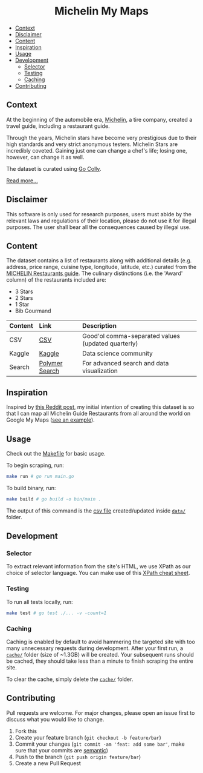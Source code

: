 <h1 align="center"><strong>Michelin My Maps</strong></h1>

- [Context](#context)
- [Disclaimer](#disclaimer)
- [Content](#content)
- [Inspiration](#inspiration)
- [Usage](#usage)
- [Development](#development)
  - [Selector](#selector)
  - [Testing](#testing)
  - [Caching](#caching)
- [Contributing](#contributing)

## Context

At the beginning of the automobile era, [Michelin](https://www.michelin.com/), a tire company, created a travel guide, including a restaurant guide.

Through the years, Michelin stars have become very prestigious due to their high standards and very strict anonymous testers. Michelin Stars are incredibly coveted. Gaining just one can change a chef's life; losing one, however, can change it as well.

The dataset is curated using [Go Colly](https://github.com/gocolly/colly).

[Read more...](https://jerrynsh.com/how-i-scraped-michelin-guide-using-golang/)

## Disclaimer

This software is only used for research purposes, users must abide by the relevant laws and regulations of their location, please do not use it for illegal purposes. The user shall bear all the consequences caused by illegal use.

## Content

The dataset contains a list of restaurants along with additional details (e.g. address, price range, cuisine type, longitude, latitude, etc.) curated from the [MICHELIN Restaurants guide](https://guide.michelin.com/en/restaurants). The culinary distinctions (i.e. the 'Award' column) of the restaurants included are:

-   3 Stars
-   2 Stars
-   1 Star
-   Bib Gourmand

| Content | Link                                                                       | Description                                        |
| :------ | :------------------------------------------------------------------------- | :------------------------------------------------- |
| CSV     | [CSV](./data/michelin_my_maps.csv)                                         | Good'ol comma-separated values (updated quarterly) |
| Kaggle  | [Kaggle](https://www.kaggle.com/ngshiheng/michelin-guide-restaurants-2021) | Data science community                             |
| Search  | [Polymer Search](https://app.polymersearch.com/jerrynsh/michelin_my_maps/) | For advanced search and data visualization         |

## Inspiration

Inspired by [this Reddit post](https://www.reddit.com/r/singapore/comments/pqnjd2/singapore_michelin_guide_2021_map/), my initial intention of creating this dataset is so that I can map all Michelin Guide Restaurants from all around the world on Google My Maps ([see an example](https://www.google.com/maps/d/edit?mid=1wSXxkPcNY50R78_T83tUZdZuYRk2L6jY&usp=sharing)).

## Usage

Check out the [Makefile](./Makefile) for basic usage.

To begin scraping, run:

```sh
make run # go run main.go
```

To build binary, run:

```sh
make build # go build -o bin/main .
```

The output of this command is the [csv file](./data/michelin_my_maps.csv) created/updated inside [`data/`](./data/) folder.

## Development

### Selector

To extract relevant information from the site's HTML, we use XPath as our choice of selector language. You can make use of this [XPath cheat sheet](https://devhints.io/xpath).

### Testing

To run all tests locally, run:

```sh
make test # go test ./... -v -count=1
```

### Caching

Caching is enabled by default to avoid hammering the targeted site with too many unnecessary requests during development. After your first run, a [`cache/`](./cache/) folder (size of ~1.3GB) will be created. Your subsequent runs should be cached, they should take less than a minute to finish scraping the entire site.

To clear the cache, simply delete the [`cache/`](./cache/) folder.

## Contributing

Pull requests are welcome. For major changes, please open an issue first to discuss what you would like to change.

1. Fork this
2. Create your feature branch (`git checkout -b feature/bar`)
3. Commit your changes (`git commit -am 'feat: add some bar'`, make sure that your commits are [semantic](https://www.conventionalcommits.org/en/v1.0.0/#summary))
4. Push to the branch (`git push origin feature/bar`)
5. Create a new Pull Request
